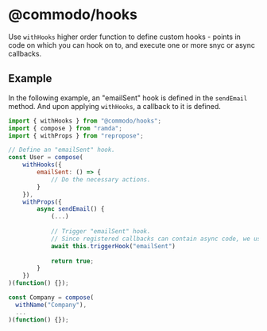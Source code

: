 # @commodo/hooks

Use `withHooks` higher order function to define custom hooks - points in code on which you can hook on to, and execute one or more snyc or async callbacks.

## Example
In the following example, an "emailSent" hook is defined in the `sendEmail` method. And upon applying `withHooks`, a callback to it is defined.

```js
import { withHooks } from "@commodo/hooks";
import { compose } from "ramda";
import { withProps } from "repropose";

// Define an "emailSent" hook.
const User = compose(
    withHooks({
        emailSent: () => {
            // Do the necessary actions.
        }
    }),
    withProps({
        async sendEmail() {
            (...)
            
            // Trigger "emailSent" hook.
            // Since registered callbacks can contain async code, we use await keyword.
            await this.triggerHook("emailSent")
            
            return true;
        }
    })
)(function() {});

const Company = compose(
  withName("Company"),
  ...
)(function() {});
```
